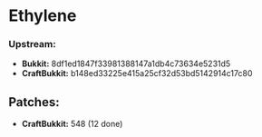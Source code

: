 # Ethylene

### Upstream:
 - **Bukkit:** 8df1ed1847f33981388147a1db4c73634e5231d5
 - **CraftBukkit:** b148ed33225e415a25cf32d53bd5142914c17c80

## Patches:
 - **CraftBukkit:** 548 (12 done)
